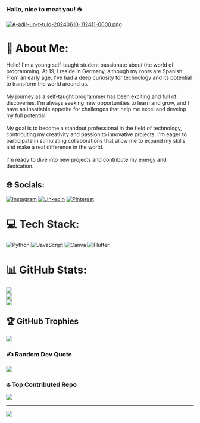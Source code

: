 ### Hallo, nice to meat you! ☕️

[![A-adir-un-t-tulo-20240610-112411-0000.png](https://i.postimg.cc/Y0GM7cW6/A-adir-un-t-tulo-20240610-112411-0000.png)](https://postimg.cc/JHL932K0)
# 💫 About Me:
Hello! I'm a young self-taught student passionate about the world of programming. At 19, I reside in Germany, although my roots are Spanish. From an early age, I've had a deep curiosity for technology and its potential to transform the world around us.<br><br>My journey as a self-taught programmer has been exciting and full of discoveries. I'm always seeking new opportunities to learn and grow, and I have an insatiable appetite for challenges that help me excel and develop my full potential.<br><br>My goal is to become a standout professional in the field of technology, contributing my creativity and passion to innovative projects. I'm eager to participate in stimulating collaborations that allow me to expand my skills and make a real difference in the world.<br><br>I'm ready to dive into new projects and contribute my energy and dedication.


## 🌐 Socials:
[![Instagram](https://img.shields.io/badge/Instagram-%23E4405F.svg?logo=Instagram&logoColor=white)](https://instagram.com/@na0mi.c0de) [![LinkedIn](https://img.shields.io/badge/LinkedIn-%230077B5.svg?logo=linkedin&logoColor=white)](https://linkedin.com/in/@NaomiGaleano) [![Pinterest](https://img.shields.io/badge/Pinterest-%23E60023.svg?logo=Pinterest&logoColor=white)](https://pinterest.com/@na0mi.c0de) 

# 💻 Tech Stack:
![Python](https://img.shields.io/badge/python-3670A0?style=plastic&logo=python&logoColor=ffdd54) ![JavaScript](https://img.shields.io/badge/javascript-%23323330.svg?style=plastic&logo=javascript&logoColor=%23F7DF1E) ![Canva](https://img.shields.io/badge/Canva-%2300C4CC.svg?style=plastic&logo=Canva&logoColor=white) ![Flutter](https://img.shields.io/badge/Flutter-%2302569B.svg?style=plastic&logo=Flutter&logoColor=white)
# 📊 GitHub Stats:
![](https://github-readme-stats.vercel.app/api?username=na0migalean0&theme=tokyonight&hide_border=false&include_all_commits=false&count_private=false)<br/>
![](https://github-readme-streak-stats.herokuapp.com/?user=na0migalean0&theme=tokyonight&hide_border=false)<br/>
![](https://github-readme-stats.vercel.app/api/top-langs/?username=na0migalean0&theme=tokyonight&hide_border=false&include_all_commits=false&count_private=false&layout=compact)

## 🏆 GitHub Trophies
![](https://github-profile-trophy.vercel.app/?username=na0migalean0&theme=tokyonight&no-frame=false&no-bg=false&margin-w=4)

### ✍️ Random Dev Quote
![](https://quotes-github-readme.vercel.app/api?type=vetical&theme=tokyonight)

### 🔝 Top Contributed Repo
![](https://github-contributor-stats.vercel.app/api?username=na0migalean0&limit=5&theme=tokyonight&combine_all_yearly_contributions=true)

---
[![](https://visitcount.itsvg.in/api?id=na0migalean0&icon=2&color=6)](https://visitcount.itsvg.in)

<!-- Proudly created with GPRM ( https://gprm.itsvg.in ) -->
